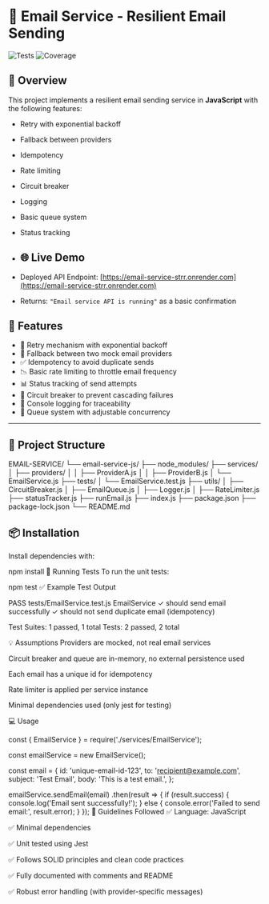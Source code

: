 # 📧 Email Service - Resilient Email Sending

![Tests](https://img.shields.io/badge/tests-passing-brightgreen)
![Coverage](https://img.shields.io/badge/coverage-100%25-blue)


## 📝 Overview

This project implements a resilient email sending service in **JavaScript** with the following features:

- Retry with exponential backoff  
- Fallback between providers  
- Idempotency  
- Rate limiting  
- Circuit breaker  
- Logging  
- Basic queue system  
- Status tracking


- ## 🌐 Live Demo

- Deployed API Endpoint: [https://email-service-strr.onrender.com](https://email-service-strr.onrender.com)
- Returns: `"Email service API is running"` as a basic confirmation

  

## 🚀 Features

- 🔁 Retry mechanism with exponential backoff  
- 🔄 Fallback between two mock email providers  
- ✅ Idempotency to avoid duplicate sends  
- 📉 Basic rate limiting to throttle email frequency  
- 📊 Status tracking of send attempts  
- 🧯 Circuit breaker to prevent cascading failures  
- 🧾 Console logging for traceability  
- 🧵 Queue system with adjustable concurrency  

---

## 📁 Project Structure

EMAIL-SERVICE/
└── email-service-js/
├── node_modules/
├── services/
│ ├── providers/
│ │ ├── ProviderA.js
│ │ ├── ProviderB.js
│ └── EmailService.js
├── tests/
│ └── EmailService.test.js
├── utils/
│ ├── CircuitBreaker.js
│ ├── EmailQueue.js
│ ├── Logger.js
│ ├── RateLimiter.js
├── statusTracker.js
├── runEmail.js
├── index.js
├── package.json
├── package-lock.json
└── README.md

## 📦 Installation

Install dependencies with:


npm install
🧪 Running Tests
To run the unit tests:


npm test
✅ Example Test Output

PASS  tests/EmailService.test.js
  EmailService
    ✓ should send email successfully
    ✓ should not send duplicate email (idempotency)

Test Suites: 1 passed, 1 total
Tests:       2 passed, 2 total

💡 Assumptions
Providers are mocked, not real email services

Circuit breaker and queue are in-memory, no external persistence used

Each email has a unique id for idempotency

Rate limiter is applied per service instance

Minimal dependencies used (only jest for testing)

💻 Usage

const { EmailService } = require('./services/EmailService');

const emailService = new EmailService();

const email = {
  id: 'unique-email-id-123',
  to: 'recipient@example.com',
  subject: 'Test Email',
  body: 'This is a test email.',
};

emailService.sendEmail(email)
  .then(result => {
    if (result.success) {
      console.log('Email sent successfully!');
    } else {
      console.error('Failed to send email:', result.error);
    }
  });
🧰 Guidelines Followed
✅ Language: JavaScript

✅ Minimal dependencies

✅ Unit tested using Jest

✅ Follows SOLID principles and clean code practices

✅ Fully documented with comments and README

✅ Robust error handling (with provider-specific messages)
